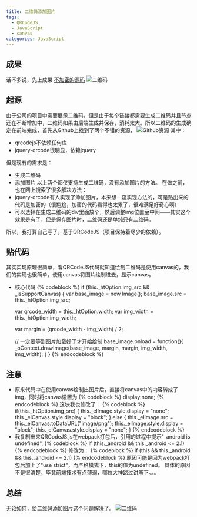 ```yaml
---
title: 二维码添加图片
tags:
  - QRCodeJS
  - JavaScript
  - canvas
categories: JavaScript
---
```


## 成果
话不多说，先上成果
[不加密的源码](https://github.com/JianmingXia/QRCodeJS)
![二维码](http://img1-1253291688.cossh.myqcloud.com/QRCodeJS/qrcode.png)
<!-- more -->

## 起源
由于公司的项目中需要展示二维码，但是由于每个链接都需要生成二维码并且节点还在不断增加中，二维码如果由后端生成并保存，消耗太大。所以二维码的生成确定在前端完成，首先从Github上找到了两个不错的资源，
![Github资源](http://img1-1253291688.cossh.myqcloud.com/QRCodeJS/github_qrcode.png)
其中：
- qrcodejs不依赖任何库
- jquery-qrcode很明显，依赖jquery

但是现有的需求是：
- 生成二维码
- 添加图片
以上两个都仅支持生成二维码，没有添加图片的方法。
在做之前，也在网上搜索了很多解决方法：
- jquery-qrcode有人实现了添加图片，本来想一窥实现方法的，可是贴出来的代码是加密的（很尴尬，加密的代码看得也太累了，很难满足好奇心啊）
- 可以选择在生成二维码的div里面放个<img>，然后调整img位置至中间——其实这个效果是有了，但是保存图片时，二维码还是单纯只有二维码。

所以，我打算自己写了，基于QRCodeJS（项目保持着尽少的依赖）。

## 贴代码
其实实现原理很简单，看QRCodeJS代码就知道绘制二维码是使用canvas的，我们的实现也很简单，使用canvas将图片绘制进去，显示canvas。
- 核心代码
{% codeblock %}
if (this._htOption.img_src && _isSupportCanvas) {
    var base_image = new Image();
    base_image.src = this._htOption.img_src;

    var qrcode_width = this._htOption.width;
    var img_width = this._htOption.img_width;

    var margin = (qrcode_width - img_width) / 2;

    // 一定要等到图片加载好了才开始绘制
    base_image.onload = function(){
        _oContext.drawImage(base_image, margin, margin, img_width, img_width);
    }
}
{% endcodeblock %}

## 注意
- 原来代码中在使用canvas绘制出图片后，直接将canvas中的内容转成了img，同时将canvas设置为
{% codeblock %}
display:none;
{% endcodeblock %}
这块我也修改了：
{% codeblock %}
if(this._htOption.img_src) {
    this._elImage.style.display = "none";
    this._elCanvas.style.display = "block";
} else {
    this._elImage.src = this._elCanvas.toDataURL("image/png");
    this._elImage.style.display = "block";
    this._elCanvas.style.display = "none";
}
{% endcodeblock %}
- 我复制出来QRCodeJS.js在webpack打包后，引用的过程中提示"_android is undefined",
{% codeblock %}
if (this._android && this._android <= 2.1)
{% endcodeblock %}
修改为：
{% codeblock %}
if (this && this._android && this._android <= 2.1)
{% endcodeblock %}
原因可能是因为webpack打包后加上了"use strict"，而严格模式下，this的值为undefined。
具体的原因不是很清楚，毕竟前端技术有点薄弱，哪位大神路过讲解下。。。

## 总结
无论如何，给二维码添加图片这个问题解决了。
![二维码](http://img1-1253291688.cossh.myqcloud.com/QRCodeJS/qrcode.png)
